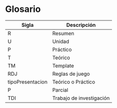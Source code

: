 # Glosario

| Sigla | Descripción |
| --- | --- |
| R | Resumen |
| U | Unidad |
| P | Práctico |
| T | Teórico |
| TM | Template |
| RDJ | Reglas de juego |
| tipoPresentacion | Teórico o Práctico|
| P | Parcial |
| TDI | Trabajo de investigación |

